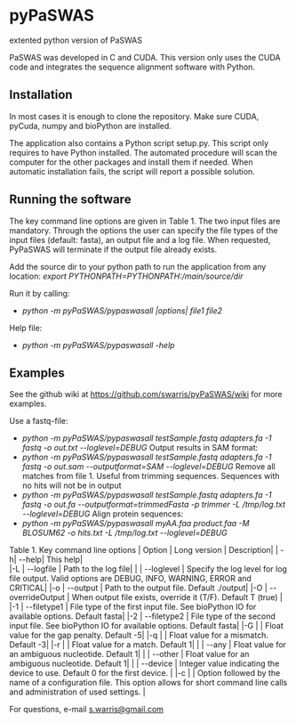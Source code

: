pyPaSWAS
========

extented python version of PaSWAS

PaSWAS was developed in C and CUDA. This version only uses the CUDA code and integrates the sequence alignment software with Python.

Installation
------------
In most cases it is enough to clone the repository. Make sure CUDA, pyCuda, numpy and bioPython are installed.

The application also contains a Python script setup.py. This script only requires to have Python installed. The automated procedure will scan the computer for the other packages and install them if needed. When automatic installation fails, the script will report a possible solution.


Running the software
-------------------- 

The key command line options are given in Table 1. The two input files are mandatory. Through the options the user can specify the file types of the input files (default: fasta), an output file and a log file. When requested, PyPaSWAS will terminate if the output file already exists.

Add the source dir to your python path to run the application from any location:
_export $PYTHONPATH=$PYTHONPATH:/main/source/dir_

Run it by calling:
- *python -m pyPaSWAS/pypaswasall |options| file1 file2*

Help file:
- *python -m pyPaSWAS/pypaswasall -help*

Examples
--------
See the github wiki at https://github.com/swarris/pyPaSWAS/wiki for more examples.

Use a fastq-file:
- *python -m pyPaSWAS/pypaswasall testSample.fastq adapters.fa -1 fastq -o out.txt --loglevel=DEBUG*
Output results in SAM format:
- *python -m pyPaSWAS/pypaswasall testSample.fastq adapters.fa -1 fastq -o out.sam --outputformat=SAM --loglevel=DEBUG*
Remove all matches from file 1. Useful from trimming sequences. Sequences with no hits will not be in output
- *python -m pyPaSWAS/pypaswasall testSample.fastq adapters.fa -1 fastq -o out.fa --outputformat=trimmedFasta -p trimmer -L /tmp/log.txt --loglevel=DEBUG*
Align protein sequences:
- *python -m pyPaSWAS/pypaswasall myAA.faa product.faa -M BLOSUM62 -o hits.txt -L /tmp/log.txt --loglevel=DEBUG*



Table 1. Key command line options
| Option	| Long version	| Description|
| -h| --help| This help|  
|-L	| --logfile	| Path to the log file| 
|	| --loglevel	| Specify the log level for log file output. Valid options are DEBUG, INFO, WARNING, ERROR and CRITICAL| 
|-o	| --output	| Path to the output file. Default ./output| 
|-O	| --overrideOutput	| When output file exists, override it (T/F). Default T (true) | 
|-1	| --filetype1	| File type of the first input file. See bioPython IO for available options. Default fasta| 
|-2	| --filetype2	| File type of the second input file. See bioPython IO for available options. Default fasta| 
|-G	| 	| Float value for the gap penalty. Default -5| 
|-q	| 	| Float value for a mismatch. Default -3| 
|-r	| 	| Float value for a match. Default 1| 
|	| --any	| Float value for an ambiguous nucleotide. Default 1| 
|	| --other	| Float value for an ambiguous nucleotide. Default 1| 
|	| --device	| Integer value indicating the device to use. Default 0 for the first device. | 
|-c	| 	| Option followed by the name of a configuration file. This option allows for short command line calls and administration of used settings. | 

For questions, e-mail s.warris@gmail.com